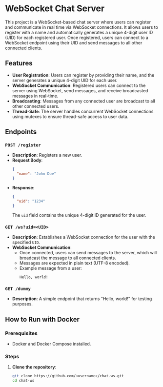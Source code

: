 # WebSocket Chat Server

This project is a WebSocket-based chat server where users can register and communicate in real time via WebSocket connections. It allows users to register with a name and automatically generates a unique 4-digit user ID (UID) for each registered user. Once registered, users can connect to a WebSocket endpoint using their UID and send messages to all other connected clients.

## Features

- **User Registration**: Users can register by providing their name, and the server generates a unique 4-digit UID for each user.
- **WebSocket Communication**: Registered users can connect to the server using WebSocket, send messages, and receive broadcasted messages in real-time.
- **Broadcasting**: Messages from any connected user are broadcast to all other connected users.
- **Thread-Safe**: The server handles concurrent WebSocket connections using mutexes to ensure thread-safe access to user data.

## Endpoints

### `POST /register`
- **Description**: Registers a new user.
- **Request Body**:
    ```json
    {
      "name": "John Doe"
    }
    ```
- **Response**:
    ```json
    {
      "uid": "1234"
    }
    ```
  The `uid` field contains the unique 4-digit ID generated for the user.

### `GET /ws?uid=<UID>`
- **Description**: Establishes a WebSocket connection for the user with the specified `UID`.
- **WebSocket Communication**:
    - Once connected, users can send messages to the server, which will broadcast the message to all connected clients.
    - Messages are expected in plain text (UTF-8 encoded).
    - Example message from a user:
        ```
        Hello, world!
        ```

### `GET /dummy`
- **Description**: A simple endpoint that returns "Hello, world!" for testing purposes.

## How to Run with Docker

### Prerequisites
- Docker and Docker Compose installed.

### Steps

1. **Clone the repository**:
   ```bash
   git clone https://github.com/<username>/chat-ws.git
   cd chat-ws
